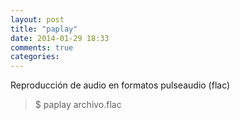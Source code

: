 ```yaml
---
layout: post
title: "paplay"
date: 2014-01-29 18:33
comments: true
categories: 
---
```

Reproducción de audio en formatos pulseaudio (flac)

>$ paplay archivo.flac

